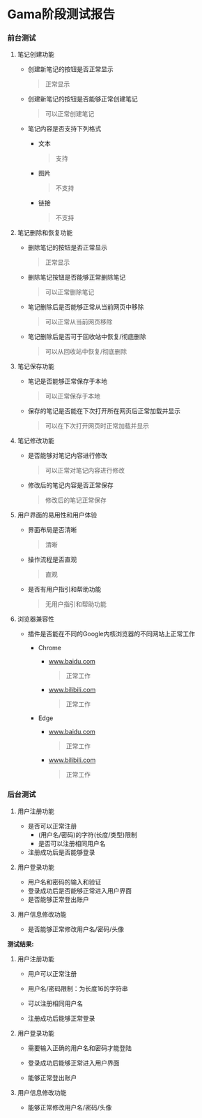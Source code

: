 # Gama阶段测试报告





### 前台测试

1. 笔记创建功能

   - 创建新笔记的按钮是否正常显示

     > 正常显示

   - 创建新笔记的按钮是否能够正常创建笔记

     > 可以正常创建笔记

   - 笔记内容是否支持下列格式

     - 文本

       > 支持

     - 图片

       > 不支持

     - 链接

       > 不支持

2. 笔记删除和恢复功能

   - 删除笔记的按钮是否正常显示

     > 正常显示

   - 删除笔记按钮是否能够正常删除笔记

     > 可以正常删除笔记

   - 笔记删除后是否能够正常从当前网页中移除

     > 可以正常从当前网页移除

   - 笔记删除后是否可于回收站中恢复/彻底删除

     > 可以从回收站中恢复/彻底删除

3. 笔记保存功能

   - 笔记是否能够正常保存于本地

     > 可以正常保存于本地

   - 保存的笔记是否能在下次打开所在网页后正常加载并显示

     > 可以在下次打开网页时正常加载并显示

4. 笔记修改功能

   - 是否能够对笔记内容进行修改

     > 可以正常对笔记内容进行修改

   - 修改后的笔记内容是否正常保存

     > 修改后的笔记正常保存

5. 用户界面的易用性和用户体验

   - 界面布局是否清晰

     > 清晰

   - 操作流程是否直观

     > 直观

   - 是否有用户指引和帮助功能

     > 无用户指引和帮助功能

6. 浏览器兼容性

   - 插件是否能在不同的Google内核浏览器的不同网站上正常工作

     - Chrome

       - www.baidu.com

         > 正常工作

       - www.bilibili.com

         > 正常工作

     - Edge

       - www.baidu.com

         > 正常工作

       - www.bilibili.com

         > 正常工作

### 后台测试

1. 用户注册功能
   - 是否可以正常注册
     - (用户名/密码)的字符(长度/类型)限制
     - 是否可以注册相同用户名
   - 注册成功后是否能够登录
2. 用户登录功能
   - 用户名和密码的输入和验证
   - 登录成功后是否能够正常进入用户界面
   - 是否能够正常登出账户
3. 用户信息修改功能

   - 是否能够正常修改用户名/密码/头像

**测试结果:**

1. 用户注册功能 

   -   用户可以正常注册

   -   用户名/密码限制：为长度16的字符串

   -   可以注册相同用户名

   -   注册成功后能够正常登录

2. 用户登录功能

   -   需要输入正确的用户名和密码才能登陆

   -   登录成功后能够正常进入用户界面

   -   能够正常登出账户

3. 用户信息修改功能
   - 能够正常修改用户名/密码/头像
